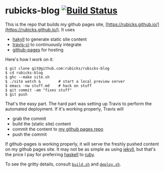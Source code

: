 rubicks-blog [![Build Status](https://travis-ci.org/rubicks/rubicks-blog.svg?branch=master)](https://travis-ci.org/rubicks/rubicks-blog)
============

This is the repo that builds my github pages site,
[https://rubicks.github.io/](https://rubicks.github.io/). It uses

* [hakyll][hakyll] to generate static site content
* [travis-ci][travis-ci] to continuously integrate
* [github-pages][github-pages] for hosting

Here's how I work on it:

    $ git clone git@github.com:rubicks/rubicks-blog
    $ cd rubicks-blog
    $ ghc --make site.sh
    $ ./site watch &        # start a local preview server
    $ emacs -nw stuff.md    # hack on stuff
    $ git commit -am "fixes stuff"
    $ git push

That's the easy part. The hard part was setting up Travis to perform the
automated deployment. If it's working properly, Travis will

* grab the commit
* build the (static site) content
* commit the content to [my github pages repo][my-github-pages-repo]
* push the commit

If github-pages is working properly, it will serve the freshly pushed content on
my github pages site. It may not be as simple as using [jekyll][jekyll], but
that's the price I pay for preferring [haskell][haskell] to [ruby][ruby].

To see the gritty details, consult [```build.sh```][build-sh] and
[```deploy.sh```][deploy-sh].

[hakyll]: http://jaspervdj.be/hakyll
[travis-ci]: https://travis-ci.com/
[github-pages]: https://pages.github.com/
[my-github-pages-repo]: https://github.com/rubicks/rubicks.github.io/
[my-github-pages-site]: https://rubicks.github.io/
[build-sh]: https://github.com/rubicks/rubicks-blog/blob/master/build.sh
[deploy-sh]: https://github.com/rubicks/rubicks-blog/blob/master/deploy.sh
[jekyll]: https://jekyllrb.com/
[haskell]: https://www.haskell.org/
[ruby]: https://www.ruby-lang.org/
